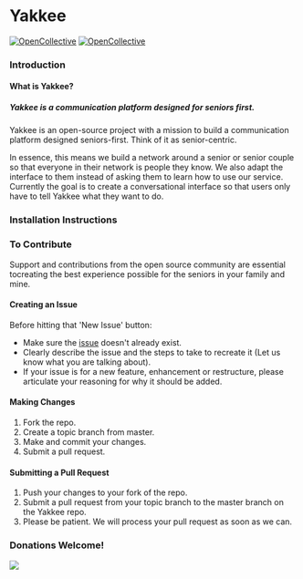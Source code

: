 <script src="https://opencollective.com/yakkee/donate/button.js" color="[white|blue]"></script>
# Yakkee

[![OpenCollective](https://opencollective.com/yakkee/backers/badge.svg)](#backers) 
[![OpenCollective](https://opencollective.com/yakkee/sponsors/badge.svg)](#sponsors)
### Introduction
#### What is Yakkee?
##### Yakkee is a communication platform designed for seniors first. 

Yakkee is an open-source project with a mission to build a communication platform designed seniors-first. Think of it as senior-centric. 

In essence, this means we build a network around a senior or senior couple so that everyone in their network is people they know. We also adapt the interface to them instead of asking them to learn how to use our service. Currently the goal is to create a conversational interface so that users only have to tell Yakkee what they want to do.
 
 ### Installation Instructions
 
 ### To Contribute
 Support and contributions from the open source community are essential tocreating the best experience possible for the seniors in your family and mine. 
 
 #### Creating an Issue
 Before hitting that 'New Issue' button:
 * Make sure the [issue](https://github.com/yakkeejs/yakkee-core/issues) doesn't already exist.
  * Clearly describe the issue and the steps to take to recreate it (Let us know what you are talking about).
  * If your issue is for a new feature, enhancement or restructure, please articulate your reasoning for why it should be added.
  
  #### Making Changes
  1. Fork the repo.
  2. Create a topic branch from master.
  3. Make and commit your changes.
  4. Submit a pull request.
   
 #### Submitting a Pull Request
 1. Push your changes to your fork of the repo.
 2. Submit a pull request from your topic branch to the master branch on the Yakkee repo.
 3. Please be patient. We will process your pull request as soon as we can. 
 
 ### Donations Welcome!
 
<a href="https://opencollective.com/yakkee/donate" target="_blank">
  <img src="https://opencollective.com/yakkee/donate/button.png?color=blue" />
</a>
 
 

